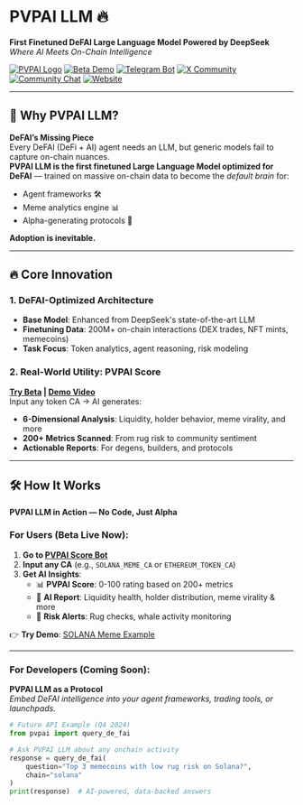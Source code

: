 # PVPAI LLM 🔥
**First Finetuned DeFAI Large Language Model Powered by DeepSeek**  
*Where AI Meets On-Chain Intelligence*

[![PVPAI Logo](https://drive.google.com/uc?export=view&id=1MEESheooMt176Od1qi9gJ39dbZTLFx1A)](https://pvpai.xyz)
[![Beta Demo](https://img.shields.io/badge/LIVE-Beta_Demo-8A2BE2)](https://drive.google.com/file/d/19P1DB968LHRpoLDCnzQmYrqy6y1oHowq/view)
[![Telegram Bot](https://img.shields.io/badge/🤖_PVPAI_Bot-Try_Now-0088CC)](https://t.me/PvpAiBot)
[![X Community](https://img.shields.io/badge/🐦_Follow_X-Get_Alpha-000000)](https://x.com/pvpai_agent)
[![Community Chat](https://img.shields.io/badge/💬_TG_Community-Join_Alpha-26A5E4)](https://t.me/pvpaialpha)
[![Website](https://img.shields.io/badge/🌐_Website-Build_With_AI-FFD700)](https://pvpai.xyz)

---

## 🚀 Why PVPAI LLM?
**DeFAI’s Missing Piece**  
Every DeFAI (DeFi + AI) agent needs an LLM, but generic models fail to capture on-chain nuances.  
**PVPAI LLM is the first finetuned Large Language Model optimized for DeFAI** — trained on massive on-chain data to become the *default brain* for:  
- Agent frameworks 🛠️  
- Meme analytics engine 📊  
- Alpha-generating protocols 🤖  

**Adoption is inevitable.**  

---

## 🔥 Core Innovation
### 1. **DeFAI-Optimized Architecture**
- **Base Model**: Enhanced from DeepSeek's state-of-the-art LLM  
- **Finetuning Data**: 200M+ on-chain interactions (DEX trades, NFT mints, memecoins)  
- **Task Focus**: Token analytics, agent reasoning, risk modeling  

### 2. **Real-World Utility: PVPAI Score**  
**[Try Beta](https://t.me/PvpAiBot) | [Demo Video](https://drive.google.com/file/d/19P1DB968LHRpoLDCnzQmYrqy6y1oHowq/view)**  
Input any token CA → AI generates:  
- **6-Dimensional Analysis**: Liquidity, holder behavior, meme virality, and more  
- **200+ Metrics Scanned**: From rug risk to community sentiment  
- **Actionable Reports**: For degens, builders, and protocols  

---

## 🛠️ How It Works
**PVPAI LLM in Action — No Code, Just Alpha**  

### For Users (Beta Live Now):  
1. **Go to [PVPAI Score Bot](https://t.me/PvpAiBot)**  
2. **Input any CA** (e.g., `SOLANA_MEME_CA` or `ETHEREUM_TOKEN_CA`)  
3. **Get AI Insights**:  
   - 📊 **PVPAI Score**: 0-100 rating based on 200+ metrics  
   - 📄 **AI Report**: Liquidity health, holder distribution, meme virality & more  
   - 🚨 **Risk Alerts**: Rug checks, whale activity monitoring  

👉 **Try Demo**: [SOLANA Meme Example](https://drive.google.com/file/d/19P1DB968LHRpoLDCnzQmYrqy6y1oHowq/view)  

---

### For Developers (Coming Soon):  
**PVPAI LLM as a Protocol**  
*Embed DeFAI intelligence into your agent frameworks, trading tools, or launchpads.*  

```python
# Future API Example (Q4 2024)
from pvpai import query_de_fai

# Ask PVPAI LLM about any onchain activity
response = query_de_fai(
    question="Top 3 memecoins with low rug risk on Solana?",
    chain="solana"
)
print(response)  # AI-powered, data-backed answers
